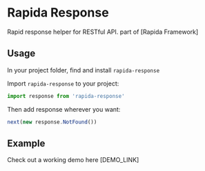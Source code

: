 # Rapida Response

Rapid response helper for RESTful API.
part of [Rapida Framework]

## Usage

In your project folder, find and install `rapida-response`

Import `rapida-response` to your project:

```javascript
import response from 'rapida-response'
```

Then add response wherever you want:

```javascript
next(new response.NotFound())
```
## Example

Check out a working demo  here [DEMO_LINK]
